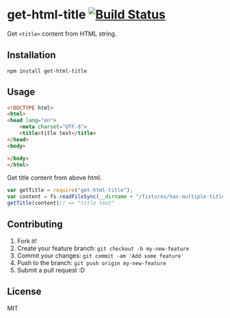 # get-html-title [![Build Status](https://travis-ci.org/azu/get-html-title.svg?branch=master)](https://travis-ci.org/azu/get-html-title)

Get `<title>` content from HTML string.

## Installation

``` console
npm install get-html-title
```

## Usage

```html
<!DOCTYPE html>
<html>
<head lang="en">
    <meta charset="UTF-8">
    <title>title text</title>
</head>
<body>

</body>
</html>
```

Get title content from above html.

```javascript
var getTitle = require("get-html-title");
var content = fs.readFileSync(__dirname + "/fixtures/has-multiple-title.html", "utf-8");
getTitle(content)// => "title text"
```

## Contributing

1. Fork it!
2. Create your feature branch: `git checkout -b my-new-feature`
3. Commit your changes: `git commit -am 'Add some feature'`
4. Push to the branch: `git push origin my-new-feature`
5. Submit a pull request :D

## License

MIT